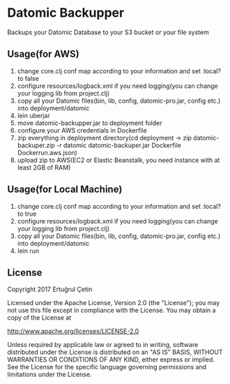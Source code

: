 # Datomic Backupper

Backups your Datomic Database to your S3 bucket or your file system

## Usage(for AWS)

1. change core.clj conf map according to your information and set :local? to false
2. configure resources/logback.xml if you need logging(you can change your logging lib from project.clj)
3. copy all your Datomic files(bin, lib, config, datomic-pro.jar, config etc.) into deployment/datomic
4. lein uberjar
5. move datomic-backupper.jar to deployment folder
6. configure your AWS credentials in Dockerfile
7. zip everything in deployment directory(cd deployment -> zip datomic-backuper.zip -r datomic datomic-backuper.jar Dockerfile Dockerrun.aws.json)
8. upload zip to AWS(EC2 or Elastic Beanstalk, you need instance with at least 2GB of RAM)

## Usage(for Local Machine)

1. change core.clj conf map according to your information and set :local? to true
2. configure resources/logback.xml if you need logging(you can change your logging lib from project.clj)
3. copy all your Datomic files(bin, lib, config, datomic-pro.jar, config etc.) into deployment/datomic
4. lein run

## License

Copyright 2017 Ertuğrul Çetin

Licensed under the Apache License, Version 2.0 (the "License");
you may not use this file except in compliance with the License.
You may obtain a copy of the License at

http://www.apache.org/licenses/LICENSE-2.0

Unless required by applicable law or agreed to in writing, software
distributed under the License is distributed on an "AS IS" BASIS,
WITHOUT WARRANTIES OR CONDITIONS OF ANY KIND, either express or implied.
See the License for the specific language governing permissions and
limitations under the License.